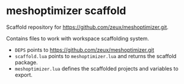 # meshoptimizer scaffold

Scaffold repository for https://github.com/zeux/meshoptimizer.git.

Contains files to work with workspace scaffolding system.

- `DEPS` points to https://github.com/zeux/meshoptimizer.git
- `scaffold.lua` points to `meshoptimizer.lua` and returns the scaffold package.
- `meshoptimizer.lua` defines the scaffolded projects and variables to export.
